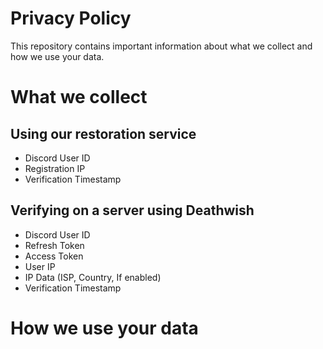 # Privacy Policy
This repository contains important information about what we collect and how we use your data.

# What we collect
## Using our restoration service
* Discord User ID
* Registration IP
* Verification Timestamp

## Verifying on a server using Deathwish
* Discord User ID
* Refresh Token
* Access Token
* User IP
* IP Data (ISP, Country, If enabled)
* Verification Timestamp

# How we use your data
